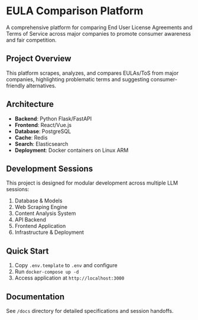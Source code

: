 # EULA Comparison Platform

A comprehensive platform for comparing End User License Agreements and Terms of Service across major companies to promote consumer awareness and fair competition.

## Project Overview
This platform scrapes, analyzes, and compares EULAs/ToS from major companies, highlighting problematic terms and suggesting consumer-friendly alternatives.

## Architecture
- **Backend**: Python Flask/FastAPI
- **Frontend**: React/Vue.js
- **Database**: PostgreSQL
- **Cache**: Redis
- **Search**: Elasticsearch
- **Deployment**: Docker containers on Linux ARM

## Development Sessions
This project is designed for modular development across multiple LLM sessions:
1. Database & Models
2. Web Scraping Engine  
3. Content Analysis System
4. API Backend
5. Frontend Application
6. Infrastructure & Deployment

## Quick Start
1. Copy `.env.template` to `.env` and configure
2. Run `docker-compose up -d`
3. Access application at `http://localhost:3000`

## Documentation
See `/docs` directory for detailed specifications and session handoffs.